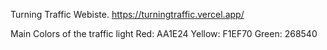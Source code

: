 Turning Traffic Webiste. 
https://turningtraffic.vercel.app/

Main Colors of the traffic light
Red: AA1E24
Yellow: F1EF70
Green: 268540
